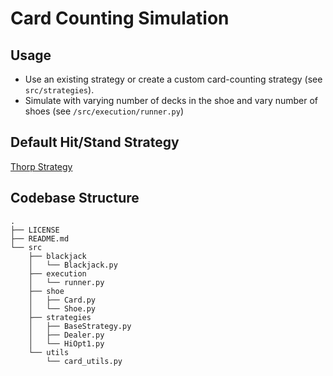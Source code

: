 # Card Counting Simulation
## Usage
- Use an existing strategy or create a custom card-counting strategy (see `src/strategies`).
- Simulate with varying number of decks in the shoe and vary number of shoes (see `/src/execution/runner.py`)

## Default Hit/Stand Strategy
[Thorp Strategy](/src/utils/strategy_picture.png)

## Codebase Structure
```
.
├── LICENSE
├── README.md
└── src
    ├── blackjack
    │   └── Blackjack.py
    ├── execution
    │   └── runner.py
    ├── shoe
    │   ├── Card.py
    │   └── Shoe.py
    ├── strategies
    │   ├── BaseStrategy.py
    │   ├── Dealer.py
    │   └── HiOpt1.py
    └── utils
        └── card_utils.py
```